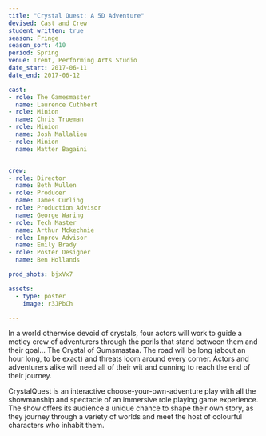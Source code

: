 ```yaml
---
title: "Crystal Quest: A 5D Adventure"
devised: Cast and Crew
student_written: true
season: Fringe
season_sort: 410
period: Spring
venue: Trent, Performing Arts Studio
date_start: 2017-06-11
date_end: 2017-06-12

cast:
- role: The Gamesmaster
  name: Laurence Cuthbert
- role: Minion
  name: Chris Trueman
- role: Minion
  name: Josh Mallalieu
- role: Minion
  name: Matter Bagaini


crew:
- role: Director
  name: Beth Mullen
- role: Producer
  name: James Curling
- role: Production Advisor
  name: George Waring
- role: Tech Master
  name: Arthur Mckechnie
- role: Improv Advisor
  name: Emily Brady
- role: Poster Designer
  name: Ben Hollands

prod_shots: bjxVx7

assets:
  - type: poster
    image: r3JPbCh

---
```


In a world otherwise devoid of crystals, four actors will work to guide a motley crew of adventurers through the perils that stand between them and their goal... The Crystal of Gumsmastaa. The road will be long (about an hour long, to be exact) and threats loom around every corner. Actors and adventurers alike will need all of their wit and cunning to reach the end of their journey.

CrystalQuest is an interactive choose-your-own-adventure play with all the showmanship and spectacle of an immersive role playing game experience. The show offers its audience a unique chance to shape their own story, as they journey through a variety of worlds and meet the host of colourful characters who inhabit them.
